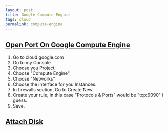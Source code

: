 ```yaml
---
layout: post
title: Google Compute Engine
tags: cloud
permalink: compute-engine
---
```


## [Open Port On Google Compute Engine](http://stackoverflow.com/questions/21065922/how-to-open-a-specific-port-such-as-9090-in-google-compute-engine)

1. Go to cloud.google.com
2. Go to my Console
3. Choose you Project.
4. Choose "Compute Engine"
5. Choose "Networks"
6. Choose the interface for you Instances.
7. In firewalls section, Go to Create New.
8. Create your rule, in this case "Protocols & Ports" would be "tcp:9090" i guess.
9. Save.


## [Attach Disk](https://developers.google.com/compute/docs/disks#attachdiskcreation)
